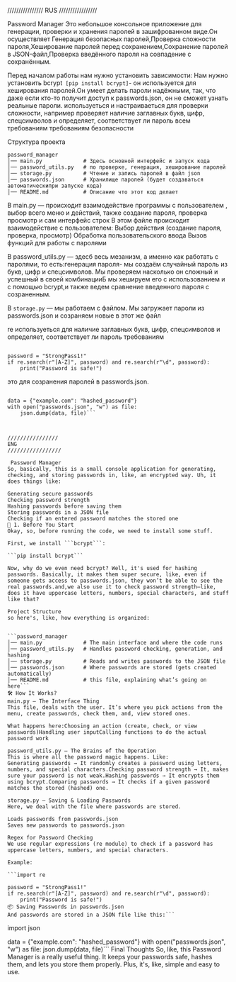 
////////////////
RUS
/////////////////


Password Manager
Это небольшое консольное приложение для генерации, проверки и хранения паролей в зашифрованном виде.Он осуществляет  Генерация безопасных паролей,Проверка сложности пароля,Хеширование паролей перед сохранением,Сохранение паролей в JSON-файл,Проверка введённого пароля на совпадение с сохранённым.

Перед началом работы нам нужно установить зависимости:
Нам нужно установить bcrypt``` [pip install bcrypt]```- он используется для хеширования паролей.Он умеет делать пароли надёжными, 
так, что даже если кто-то получит доступ к passwords.json, он не сможет узнать реальные пароли. используеться и настраиваеться  для проверки сложности, например проверяет наличие заглавных букв, цифр, спецсимволов и определяет, соответствует ли пароль всем требованиям требованиям безопасности

Структура проекта
```
password_manager
│── main.py             # Здесь основной интерфейс и запуск кода
│── password_utils.py   # по проверке, генерация, хеширование паролей
│── storage.py          # Чтение и запись паролей в файл json
│── passwords.json      # Хранилище паролей (будет создаваться автоматическипри запуске кода)
│── README.md           # Описание что этот код делает
```
В main.py — происходит взаимодействие программы с пользователем , выбор всего меню и действий, также создание пароля, проверка просмотр и сам интерфейс строк
В этом файле происходит взаимодействие с пользователем:
Выбор действия (создание пароля, проверка, просмотр)
Обработка пользовательского ввода
Вызов функций для работы с паролями

В password_utils.py — здесб весь мезанизм, а именно как  работать с паролями, то есть:генерация пароля- мы  создаём случайный пароль из букв, цифр и спецсимволов. Мы проверяем насколько он сложный и успешный в своей комбинацииБ мы хешируем  его с использованием и с помощью bcrypt,и также ведем сравнение введенного пароля с созраненным.

В ```storage.py``` — мы работаем с файлом. Мы загружает пароли из passwords.json и созраняем новые в этот же файл



re используеться  для наличие заглавных букв, цифр, спецсимволов и определяет, соответствует ли пароль требованиям 
```import re

password = "StrongPass1!"
if re.search(r"[A-Z]", password) and re.search(r"\d", password):
    print("Password is safe!")
```





это для созранения паролей в passwords.json.
```import json

data = {"example.com": "hashed_password"}
with open("passwords.json", "w") as file:
    json.dump(data, file)```



////////////////
ENG
/////////////////

 Password Manager 
So, basically, this is a small console application for generating, checking, and storing passwords in, like, an encrypted way. Uh, it does things like:

Generating secure passwords
Checking password strength
Hashing passwords before saving them
Storing passwords in a JSON file
Checking if an entered password matches the stored one
🚀 1. Before You Start
Okay, so, before running the code, we need to install some stuff.

First, we install ```bcrypt```:

```pip install bcrypt```

Now, why do we even need bcrypt? Well, it's used for hashing passwords. Basically, it makes them super secure, like, even if someone gets access to passwords.json, they won’t be able to see the real passwords.and,we also use it to check password strength—like, does it have uppercase letters, numbers, special characters, and stuff like that?

Project Structure
so here's, like, how everything is organized:


```password_manager
│── main.py             # The main interface and where the code runs
│── password_utils.py   # Handles password checking, generation, and hashing
│── storage.py          # Reads and writes passwords to the JSON file
│── passwords.json      # Where passwords are stored (gets created automatically)
│── README.md           # this file, explaining what’s going on here```
🛠 How It Works?
main.py — The Interface Thing
This file, deals with the user. It’s where you pick actions from the menu, create passwords, check them, and, view stored ones.

What happens here:Choosing an action (create, check, or view passwords)Handling user inputCalling functions to do the actual password work

password_utils.py — The Brains of the Operation
This is where all the password magic happens. Like:
Generating passwords → It randomly creates a password using letters, numbers, and special characters.Checking password strength → It, makes sure your password is not weak.Hashing passwords → It encrypts them using bcrypt.Comparing passwords → It checks if a given password matches the stored (hashed) one.

storage.py — Saving & Loading Passwords
Here, we deal with the file where passwords are stored.

Loads passwords from passwords.json
Saves new passwords to passwords.json

Regex for Password Checking
We use regular expressions (re module) to check if a password has uppercase letters, numbers, and special characters.

Example:

```import re

password = "StrongPass1!"
if re.search(r"[A-Z]", password) and re.search(r"\d", password):
    print("Password is safe!")
📦 Saving Passwords in passwords.json
And passwords are stored in a JSON file like this:```

```
import json

data = {"example.com": "hashed_password"}
with open("passwords.json", "w") as file:
    json.dump(data, file)```
Final Thoughts
So, like, this Password Manager is a really useful thing. It keeps your passwords safe, hashes them, and lets you store them properly. Plus, it's, like, simple and easy to use. 